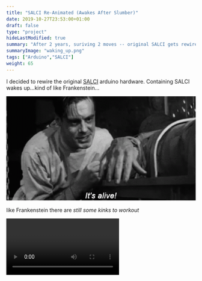 ```yaml
---
title: "SALCI Re-Animated (Awakes After Slumber)"
date: 2019-10-27T23:53:00+01:00
draft: false
type: "project"
hideLastModified: true
summary: "After 2 years, suriving 2 moves -- original SALCI gets rewired with some Arduino protoyshield boards. SALCI wakes up...kind of like Frankenstein...some kinks to work out"
summaryImage: "waking_up.png"
tags: ["Arduino","SALCI"]
weight: 65
---
```


 I decided to rewire the original  [SALCI](https://github.com/dunhampa/SALCI)  arduino hardware. Containing  SALCI wakes up...kind of like Frankenstein...

<p style="text-align:left;">

<img src="it_alive.gif" alt="Frankenstein Awakes Animation" style="width:600px"></a><p>



like Frankenstein there are *still some kinks to workout* 

<video controls>
  <source src="IMG_0605.mp4" type="video/mp4">
</video>